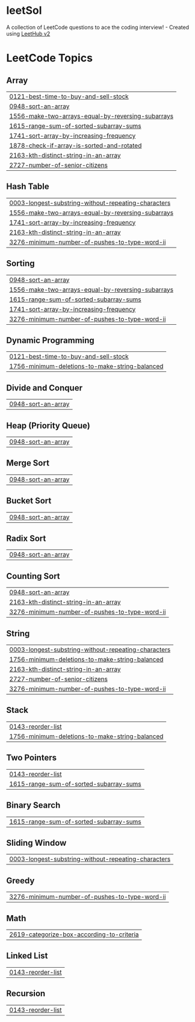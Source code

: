 # leetSol
A collection of LeetCode questions to ace the coding interview! - Created using [LeetHub v2](https://github.com/arunbhardwaj/LeetHub-2.0)

<!---LeetCode Topics Start-->
# LeetCode Topics
## Array
|  |
| ------- |
| [0121-best-time-to-buy-and-sell-stock](https://github.com/moshi02/leetSol/tree/master/0121-best-time-to-buy-and-sell-stock) |
| [0948-sort-an-array](https://github.com/moshi02/leetSol/tree/master/0948-sort-an-array) |
| [1556-make-two-arrays-equal-by-reversing-subarrays](https://github.com/moshi02/leetSol/tree/master/1556-make-two-arrays-equal-by-reversing-subarrays) |
| [1615-range-sum-of-sorted-subarray-sums](https://github.com/moshi02/leetSol/tree/master/1615-range-sum-of-sorted-subarray-sums) |
| [1741-sort-array-by-increasing-frequency](https://github.com/moshi02/leetSol/tree/master/1741-sort-array-by-increasing-frequency) |
| [1878-check-if-array-is-sorted-and-rotated](https://github.com/moshi02/leetSol/tree/master/1878-check-if-array-is-sorted-and-rotated) |
| [2163-kth-distinct-string-in-an-array](https://github.com/moshi02/leetSol/tree/master/2163-kth-distinct-string-in-an-array) |
| [2727-number-of-senior-citizens](https://github.com/moshi02/leetSol/tree/master/2727-number-of-senior-citizens) |
## Hash Table
|  |
| ------- |
| [0003-longest-substring-without-repeating-characters](https://github.com/moshi02/leetSol/tree/master/0003-longest-substring-without-repeating-characters) |
| [1556-make-two-arrays-equal-by-reversing-subarrays](https://github.com/moshi02/leetSol/tree/master/1556-make-two-arrays-equal-by-reversing-subarrays) |
| [1741-sort-array-by-increasing-frequency](https://github.com/moshi02/leetSol/tree/master/1741-sort-array-by-increasing-frequency) |
| [2163-kth-distinct-string-in-an-array](https://github.com/moshi02/leetSol/tree/master/2163-kth-distinct-string-in-an-array) |
| [3276-minimum-number-of-pushes-to-type-word-ii](https://github.com/moshi02/leetSol/tree/master/3276-minimum-number-of-pushes-to-type-word-ii) |
## Sorting
|  |
| ------- |
| [0948-sort-an-array](https://github.com/moshi02/leetSol/tree/master/0948-sort-an-array) |
| [1556-make-two-arrays-equal-by-reversing-subarrays](https://github.com/moshi02/leetSol/tree/master/1556-make-two-arrays-equal-by-reversing-subarrays) |
| [1615-range-sum-of-sorted-subarray-sums](https://github.com/moshi02/leetSol/tree/master/1615-range-sum-of-sorted-subarray-sums) |
| [1741-sort-array-by-increasing-frequency](https://github.com/moshi02/leetSol/tree/master/1741-sort-array-by-increasing-frequency) |
| [3276-minimum-number-of-pushes-to-type-word-ii](https://github.com/moshi02/leetSol/tree/master/3276-minimum-number-of-pushes-to-type-word-ii) |
## Dynamic Programming
|  |
| ------- |
| [0121-best-time-to-buy-and-sell-stock](https://github.com/moshi02/leetSol/tree/master/0121-best-time-to-buy-and-sell-stock) |
| [1756-minimum-deletions-to-make-string-balanced](https://github.com/moshi02/leetSol/tree/master/1756-minimum-deletions-to-make-string-balanced) |
## Divide and Conquer
|  |
| ------- |
| [0948-sort-an-array](https://github.com/moshi02/leetSol/tree/master/0948-sort-an-array) |
## Heap (Priority Queue)
|  |
| ------- |
| [0948-sort-an-array](https://github.com/moshi02/leetSol/tree/master/0948-sort-an-array) |
## Merge Sort
|  |
| ------- |
| [0948-sort-an-array](https://github.com/moshi02/leetSol/tree/master/0948-sort-an-array) |
## Bucket Sort
|  |
| ------- |
| [0948-sort-an-array](https://github.com/moshi02/leetSol/tree/master/0948-sort-an-array) |
## Radix Sort
|  |
| ------- |
| [0948-sort-an-array](https://github.com/moshi02/leetSol/tree/master/0948-sort-an-array) |
## Counting Sort
|  |
| ------- |
| [0948-sort-an-array](https://github.com/moshi02/leetSol/tree/master/0948-sort-an-array) |
| [2163-kth-distinct-string-in-an-array](https://github.com/moshi02/leetSol/tree/master/2163-kth-distinct-string-in-an-array) |
| [3276-minimum-number-of-pushes-to-type-word-ii](https://github.com/moshi02/leetSol/tree/master/3276-minimum-number-of-pushes-to-type-word-ii) |
## String
|  |
| ------- |
| [0003-longest-substring-without-repeating-characters](https://github.com/moshi02/leetSol/tree/master/0003-longest-substring-without-repeating-characters) |
| [1756-minimum-deletions-to-make-string-balanced](https://github.com/moshi02/leetSol/tree/master/1756-minimum-deletions-to-make-string-balanced) |
| [2163-kth-distinct-string-in-an-array](https://github.com/moshi02/leetSol/tree/master/2163-kth-distinct-string-in-an-array) |
| [2727-number-of-senior-citizens](https://github.com/moshi02/leetSol/tree/master/2727-number-of-senior-citizens) |
| [3276-minimum-number-of-pushes-to-type-word-ii](https://github.com/moshi02/leetSol/tree/master/3276-minimum-number-of-pushes-to-type-word-ii) |
## Stack
|  |
| ------- |
| [0143-reorder-list](https://github.com/moshi02/leetSol/tree/master/0143-reorder-list) |
| [1756-minimum-deletions-to-make-string-balanced](https://github.com/moshi02/leetSol/tree/master/1756-minimum-deletions-to-make-string-balanced) |
## Two Pointers
|  |
| ------- |
| [0143-reorder-list](https://github.com/moshi02/leetSol/tree/master/0143-reorder-list) |
| [1615-range-sum-of-sorted-subarray-sums](https://github.com/moshi02/leetSol/tree/master/1615-range-sum-of-sorted-subarray-sums) |
## Binary Search
|  |
| ------- |
| [1615-range-sum-of-sorted-subarray-sums](https://github.com/moshi02/leetSol/tree/master/1615-range-sum-of-sorted-subarray-sums) |
## Sliding Window
|  |
| ------- |
| [0003-longest-substring-without-repeating-characters](https://github.com/moshi02/leetSol/tree/master/0003-longest-substring-without-repeating-characters) |
## Greedy
|  |
| ------- |
| [3276-minimum-number-of-pushes-to-type-word-ii](https://github.com/moshi02/leetSol/tree/master/3276-minimum-number-of-pushes-to-type-word-ii) |
## Math
|  |
| ------- |
| [2619-categorize-box-according-to-criteria](https://github.com/moshi02/leetSol/tree/master/2619-categorize-box-according-to-criteria) |
## Linked List
|  |
| ------- |
| [0143-reorder-list](https://github.com/moshi02/leetSol/tree/master/0143-reorder-list) |
## Recursion
|  |
| ------- |
| [0143-reorder-list](https://github.com/moshi02/leetSol/tree/master/0143-reorder-list) |
<!---LeetCode Topics End-->